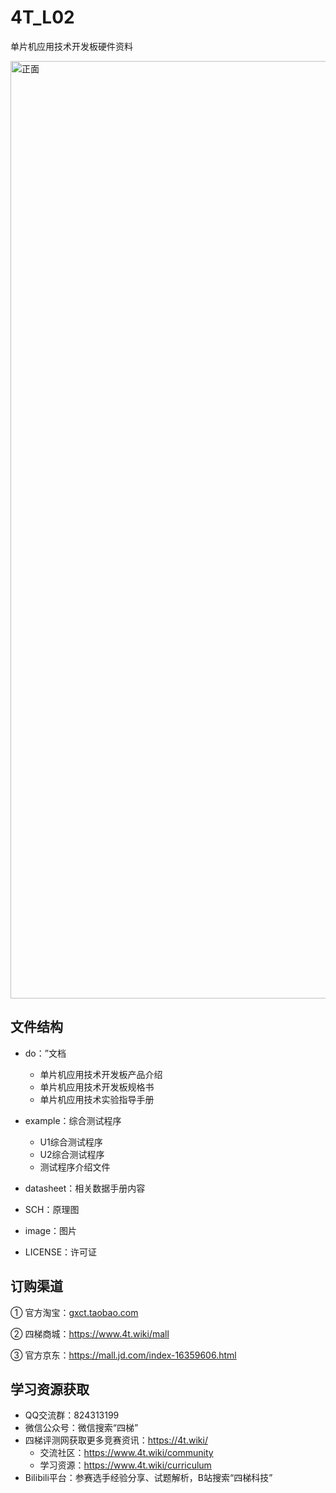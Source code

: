 # 4T_L02

单片机应用技术开发板硬件资料

<img width="2000" height="1500" alt="正面" src="https://github.com/user-attachments/assets/ddeede49-45b2-4506-ba94-06435fee1d72" />

## 文件结构

- do：”文档
  - 单片机应用技术开发板产品介绍
  - 单片机应用技术开发板规格书 
  - 单片机应用技术实验指导手册
- example：综合测试程序
  - U1综合测试程序
  - U2综合测试程序
  - 测试程序介绍文件
- datasheet：相关数据手册内容
  
- SCH：原理图

- image：图片
  
- LICENSE：许可证
  

## 订购渠道

① 官方淘宝：[gxct.taobao.com]()

② 四梯商城：https://www.4t.wiki/mall

③ 官方京东：https://mall.jd.com/index-16359606.html

## 学习资源获取

- QQ交流群：824313199
- 微信公众号：微信搜索“四梯”
- 四梯评测网获取更多竞赛资讯：https://4t.wiki/
  - 交流社区：https://www.4t.wiki/community
  - 学习资源：https://www.4t.wiki/curriculum
- Bilibili平台：参赛选手经验分享、试题解析，B站搜索“四梯科技”

